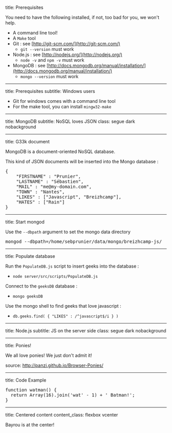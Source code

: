 title: Prerequisites

You need to have the following installed, if not, too bad for you, we won't help.

- A command line tool!
- A `Make` tool
- Git : see [http://git-scm.com/](http://git-scm.com/)
	- `git --version` must work
- Node.js : see [http://nodejs.org/](http://nodejs.org/)
	- `node -v` and `npm -v` must work
- MongoDB : see [http://docs.mongodb.org/manual/installation/](http://docs.mongodb.org/manual/installation/)
	- `mongo --version` must work

---

title: Prerequisites
subtitle: Windows users

- Git for windows comes with a command line tool
- For the make tool, you can install `mingw32-make`

---

title: MongoDB
subtitle: NoSQL loves JSON
class: segue dark nobackground

---

title: G33k document

MongoDB is a document-oriented NoSQL database.

This kind of JSON documents will be inserted into the Mongo database : 

<pre class="prettyprint" data-lang="json">
{
    "FIRSTNAME" : "Prunier",
    "LASTNAME" : "Sébastien",
    "MAIL" : "me@my-domain.com",
    "TOWN" : "Nantes",
    "LIKES" : ["Javascript", "Breizhcamp"],
    "HATES" : ["Rain"]
}
</pre>

---

title: Start mongod

Use the `--dbpath` argument to set the mongo data directory

<pre class="prettyprint" data-lang="cmd">
mongod --dbpath=/home/sebprunier/data/mongo/breizhcamp-js/
</pre>

---

title: Populate database

Run the `PopulateDB.js` script to insert geeks into the database :

- `node server/src/scripts/PopulateDB.js`

Connect to the `geeksDB` database : 

- `mongo geeksDB`

Use the mongo shell to find geeks that love javascript : 

- `db.geeks.find( { "LIKES" : /^javascript$/i } )`

---

title: Node.js
subtitle: JS on the server side
class: segue dark nobackground

---

title: Ponies!

<script type="text/javascript" src="http://panzi.github.io/Browser-Ponies/basecfg.js" id="browser-ponies-config"></script><script type="text/javascript" src="http://panzi.github.io/Browser-Ponies/browserponies.js" id="browser-ponies-script"></script><script type="text/javascript">/* <![CDATA[ */ (function (cfg) {BrowserPonies.setBaseUrl(cfg.baseurl);BrowserPonies.loadConfig(BrowserPoniesBaseConfig);BrowserPonies.loadConfig(cfg);})({"baseurl":"http://panzi.github.io/Browser-Ponies/","fadeDuration":500,"volume":1,"fps":25,"speed":3,"audioEnabled":false,"showFps":false,"showLoadProgress":true,"speakProbability":0.1,"spawn":{"applejack":1,"fluttershy":1,"pinkie pie":1,"rainbow dash":1,"rarity":1,"twilight sparkle":1},"autostart":true}); /* ]]> */</script>

We all love ponies! We just don't admit it!

<footer class="source">source: <a href="http://panzi.github.io/Browser-Ponies/">http://panzi.github.io/Browser-Ponies/</a></footer>

---

title: Code Example

<pre class="prettyprint" data-lang="javascript">
function watman() {
  return Array(16).join('wat' - 1) + ' Batman!';
}
</pre>

---

title: Centered content
content_class: flexbox vcenter

Bayrou is at the center!
